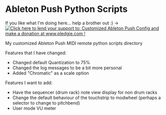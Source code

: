 Ableton Push Python Scripts
============

If you like what I'm doing here... help a brother out :) -> <a href='http://www.pledgie.com/campaigns/20946'><img alt='Click here to lend your support to: Customized Ableton Push Config and make a donation at www.pledgie.com !' src='http://www.pledgie.com/campaigns/20946.png?skin_name=chrome' border='0' /></a>

My customized Ableton Push MIDI remote python scripts directory

Features that I have changed:
 * Changed default Quantization to 75%
 * Changed the log messages to be a bit more personal
 * Added "Chromatic" as a scale option

Features I want to add:
 * Have the sequencer (drum rack) note view display for non drum racks
 * Change the default behaviour of the touchstrip to modwheel (perhaps a selector to change to pitchbend)
 * User mode VU meter

